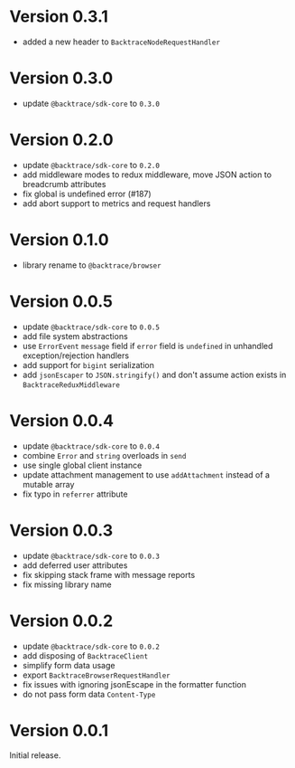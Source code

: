 # Version 0.3.1

-   added a new header to `BacktraceNodeRequestHandler`

# Version 0.3.0

-   update `@backtrace/sdk-core` to `0.3.0`

# Version 0.2.0

-   update `@backtrace/sdk-core` to `0.2.0`
-   add middleware modes to redux middleware, move JSON action to breadcrumb attributes
-   fix global is undefined error (#187)
-   add abort support to metrics and request handlers

# Version 0.1.0

-   library rename to `@backtrace/browser`

# Version 0.0.5

-   update `@backtrace/sdk-core` to `0.0.5`
-   add file system abstractions
-   use `ErrorEvent` `message` field if `error` field is `undefined` in unhandled exception/rejection handlers
-   add support for `bigint` serialization
-   add `jsonEscaper` to `JSON.stringify()` and don't assume action exists in `BacktraceReduxMiddleware`

# Version 0.0.4

-   update `@backtrace/sdk-core` to `0.0.4`
-   combine `Error` and `string` overloads in `send`
-   use single global client instance
-   update attachment management to use `addAttachment` instead of a mutable array
-   fix typo in `referrer` attribute

# Version 0.0.3

-   update `@backtrace/sdk-core` to `0.0.3`
-   add deferred user attributes
-   fix skipping stack frame with message reports
-   fix missing library name

# Version 0.0.2

-   update `@backtrace/sdk-core` to `0.0.2`
-   add disposing of `BacktraceClient`
-   simplify form data usage
-   export `BacktraceBrowserRequestHandler`
-   fix issues with ignoring jsonEscape in the formatter function
-   do not pass form data `Content-Type`

# Version 0.0.1

Initial release.
